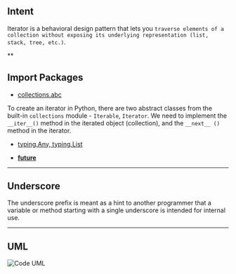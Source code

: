 ## Intent

Iterator is a behavioral design pattern that lets you `traverse elements of a collection without exposing its underlying representation (list, stack, tree, etc.)`.

**

## Import Packages



* [collections.abc](https://docs.python.org/3/library/collections.abc.html?highlight=collections%20abc#module-collections.abc)

To create an iterator in Python, there are two abstract classes from the built-in `collections` module - `Iterable`, `Iterator`. 
We need to implement the `__iter__()` method in the iterated object (collection), 
and the `__next__ ()` method in the iterator.

* [typing.Any, typing.List](https://docs.python.org/3/search.html?q=typing)

* [__future__](https://docs.python.org/3/library/__future__.html?highlight=__future_#module-__future__)

***

## Underscore

The underscore prefix is meant as a hint to another programmer that a variable or method starting with a single underscore is intended for internal use.

***

## UML

![Code UML](https://github.com/muarshad01/Python-Design-Patterns/blob/main/Behavioral_Design_Patterns/Iterator/image/Iterator.png)
